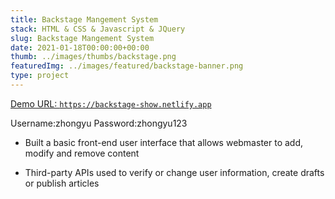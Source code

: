 ```yaml
---
title: Backstage Mangement System
stack: HTML & CSS & Javascript & JQuery
slug: Backstage Mangement System
date: 2021-01-18T00:00:00+00:00
thumb: ../images/thumbs/backstage.png
featuredImg: ../images/featured/backstage-banner.png
type: project
---
```


<a href="https://backstage-show.netlify.app" target="_blank">Demo URL: `https://backstage-show.netlify.app` </a>

Username:zhongyu Password:zhongyu123

- Built a basic front-end user interface that allows webmaster to add, modify and remove content

* Third-party APIs used to verify or change user information, create drafts or publish articles

